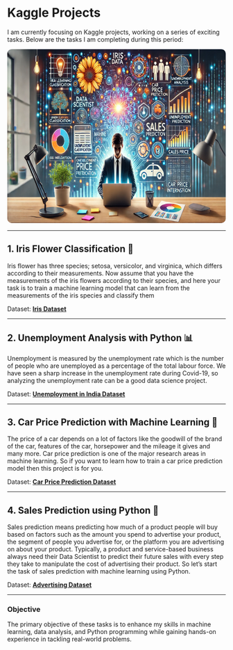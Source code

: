 # Kaggle Projects

I am currently focusing on Kaggle projects, working on a series of exciting tasks. Below are the tasks I am completing during this period:

<div style="text-align: center;">
    <img src="img.png" alt="Kaggle Banner" style="width: 100%; max-width: 700px; height:400px; border-radius: 10px;"/>
</div>

---

## 1. Iris Flower Classification 🌸

Iris flower has three species; setosa, versicolor, and virginica, which differs according to their
measurements. Now assume that you have the measurements of the iris flowers according to
their species, and here your task is to train a machine learning model that can learn from the
measurements of the iris species and classify them

Dataset: [**Iris Dataset**](https://www.kaggle.com/datasets/saurabh00007/iriscsv)

---

## 2. Unemployment Analysis with Python 📊

Unemployment is measured by the unemployment rate which is the number of people
who are unemployed as a percentage of the total labour force. We have seen a sharp
increase in the unemployment rate during Covid-19, so analyzing the unemployment rate
can be a good data science project.

Dataset: [**Unemployment in India Dataset**](https://www.kaggle.com/datasets/gokulrajkmv/unemployment-in-india)

---

## 3. Car Price Prediction with Machine Learning 🚗

The price of a car depends on a lot of factors like the goodwill of the brand of the car,
features of the car, horsepower and the mileage it gives and many more. Car price
prediction is one of the major research areas in machine learning. So if you want to learn
how to train a car price prediction model then this project is for you.

Dataset: [**Car Price Prediction Dataset**](https://www.kaggle.com/datasets/vijayaadithyanvg/car-price-predictionused-cars)

---

## 4. Sales Prediction using Python 💼

Sales prediction means predicting how much of a product people will buy based on factors
such as the amount you spend to advertise your product, the segment of people you
advertise for, or the platform you are advertising on about your product.
Typically, a product and service-based business always need their Data Scientist to predict
their future sales with every step they take to manipulate the cost of advertising their
product. So let’s start the task of sales prediction with machine learning using Python.

Dataset: [**Advertising Dataset**](https://www.kaggle.com/datasets/bumba5341/advertisingcsv)

---

### Objective

The primary objective of these tasks is to enhance my skills in machine learning, data analysis, and Python programming while gaining hands-on experience in tackling real-world problems.
